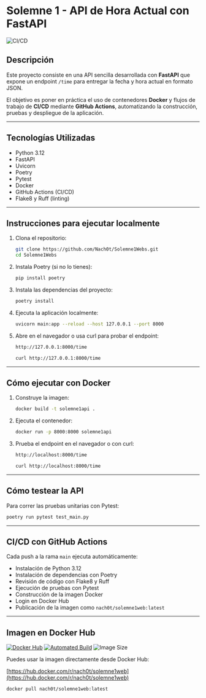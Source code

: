 # Solemne 1 - API de Hora Actual con FastAPI

![CI/CD](https://github.com/nach0t/solemne1web/actions/workflows/main.yml/badge.svg)


## Descripción

Este proyecto consiste en una API sencilla desarrollada con **FastAPI** que expone un endpoint `/time` para entregar la fecha y hora actual en formato JSON.

El objetivo es poner en práctica el uso de contenedores **Docker** y flujos de trabajo de **CI/CD** mediante **GitHub Actions**, automatizando la construcción, pruebas y despliegue de la aplicación.

---

## Tecnologías Utilizadas

- Python 3.12  
- FastAPI  
- Uvicorn  
- Poetry  
- Pytest  
- Docker  
- GitHub Actions (CI/CD)  
- Flake8 y Ruff (linting)  

---

## Instrucciones para ejecutar localmente

1. Clona el repositorio:

   ```bash
   git clone https://github.com/Nach0t/Solemne1Webs.git
   cd Solemne1Webs
   ```

2. Instala Poetry (si no lo tienes):

   ```bash
   pip install poetry
   ```

3. Instala las dependencias del proyecto:

   ```bash
   poetry install
   ```

4. Ejecuta la aplicación localmente:

   ```bash
   uvicorn main:app --reload --host 127.0.0.1 --port 8000
   ```

5. Abre en el navegador o usa curl para probar el endpoint:

   ```bash
   http://127.0.0.1:8000/time
   ```

   ```bash
   curl http://127.0.0.1:8000/time
   ```

---

## Cómo ejecutar con Docker

1. Construye la imagen:

   ```bash
   docker build -t solemne1api .
   ```

2. Ejecuta el contenedor:

   ```bash
   docker run -p 8000:8000 solemne1api
   ```

3. Prueba el endpoint en el navegador o con curl:

   ```bash
   http://localhost:8000/time
   ```

   ```bash
   curl http://localhost:8000/time
   ```

---

## Cómo testear la API

Para correr las pruebas unitarias con Pytest:

```bash
poetry run pytest test_main.py
```

---

## CI/CD con GitHub Actions

Cada push a la rama `main` ejecuta automáticamente:

- Instalación de Python 3.12  
- Instalación de dependencias con Poetry  
- Revisión de código con Flake8 y Ruff  
- Ejecución de pruebas con Pytest  
- Construcción de la imagen Docker  
- Login en Docker Hub  
- Publicación de la imagen como `nach0t/solemne1web:latest`  

---

## Imagen en Docker Hub

 [![Docker Hub](https://img.shields.io/badge/Docker--Hub-nach0t%2Fsolemne1web-blue?style=for-the-badge&logo=docker)](https://hub.docker.com/r/nach0t/solemne1web) [![Automated Build](https://img.shields.io/docker/automated/nach0t/solemne1web?style=for-the-badge)](https://hub.docker.com/r/nach0t/solemne1web)  ![Image Size](https://img.shields.io/docker/image-size/nach0t/solemne1web/latest?style=for-the-badge)

Puedes usar la imagen directamente desde Docker Hub:

[https://hub.docker.com/r/nach0t/solemne1web](https://hub.docker.com/r/nach0t/solemne1web)

```bash
docker pull nach0t/solemne1web:latest
```
